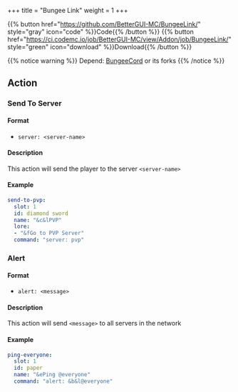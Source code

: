 +++
title = "Bungee Link"
weight = 1
+++

{{% button href="https://github.com/BetterGUI-MC/BungeeLink/" style="gray" icon="code" %}}Code{{% /button %}} {{% button href="https://ci.codemc.io/job/BetterGUI-MC/view/Addon/job/BungeeLink/" style="green" icon="download" %}}Download{{% /button %}}

{{% notice warning %}}
Depend: [BungeeCord](https://www.spigotmc.org/wiki/bungeecord/) or its forks
{{% /notice %}}

## Action

### Send To Server

#### Format
* `server: <server-name>`

#### Description
This action will send the player to the server `<server-name>`

#### Example
```yaml
send-to-pvp:
  slot: 1
  id: diamond sword
  name: "&c&lPVP"
  lore:
  - "&fGo to PVP Server"
  command: "server: pvp"
```

### Alert

#### Format
* `alert: <message>`

#### Description
This action will send `<message>` to all servers in the network

#### Example
```yaml
ping-everyone:
  slot: 1
  id: paper
  name: "&ePing @everyone"
  command: "alert: &b&l@everyone"
```
